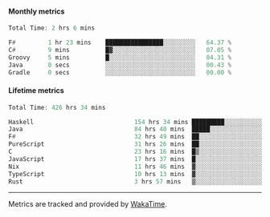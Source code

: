 #### Monthly metrics
<!--START_SECTION:wakamonthly-->

```asm
Total Time: 2 hrs 6 mins

F#         1 hr 23 mins    ████████████████░░░░░░░░░   64.37 %
C#         9 mins          █▓░░░░░░░░░░░░░░░░░░░░░░░   07.05 %
Groovy     5 mins          █░░░░░░░░░░░░░░░░░░░░░░░░   04.31 %
Java       0 secs          ░░░░░░░░░░░░░░░░░░░░░░░░░   00.43 %
Gradle     0 secs          ░░░░░░░░░░░░░░░░░░░░░░░░░   00.00 %
```

<!--END_SECTION:wakamonthly-->
#### Lifetime metrics
<!--START_SECTION:wakalifetime-->

```asm
Total Time: 426 hrs 34 mins

Haskell                            154 hrs 34 mins █████████░░░░░░░░░░░░░░░░   36.13 %
Java                               84 hrs 40 mins  █████░░░░░░░░░░░░░░░░░░░░   19.79 %
F#                                 32 hrs 49 mins  ██░░░░░░░░░░░░░░░░░░░░░░░   07.67 %
PureScript                         31 hrs 26 mins  ██░░░░░░░░░░░░░░░░░░░░░░░   07.35 %
C                                  23 hrs 16 mins  █▒░░░░░░░░░░░░░░░░░░░░░░░   05.44 %
JavaScript                         17 hrs 37 mins  █░░░░░░░░░░░░░░░░░░░░░░░░   04.12 %
Nix                                11 hrs 46 mins  ▓░░░░░░░░░░░░░░░░░░░░░░░░   02.75 %
TypeScript                         10 hrs 13 mins  ▓░░░░░░░░░░░░░░░░░░░░░░░░   02.39 %
Rust                               3 hrs 57 mins   ▒░░░░░░░░░░░░░░░░░░░░░░░░   00.93 %
```

<!--END_SECTION:wakalifetime-->

---

Metrics are tracked and provided by [WakaTime](https://github.com/athul/waka-readme).
